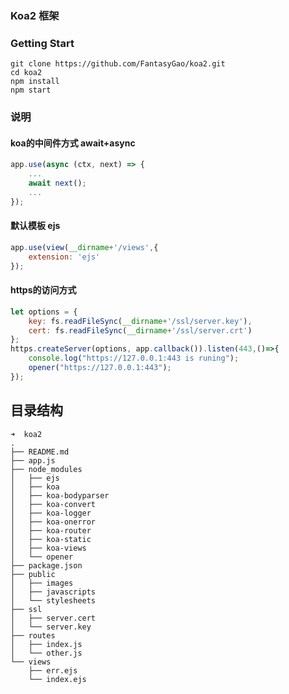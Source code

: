 
### Koa2 框架

### Getting Start

```
git clone https://github.com/FantasyGao/koa2.git
cd koa2
npm install 
npm start
```
### 说明
#### koa的中间件方式 await+async
``` javascript
app.use(async (ctx, next) => {
    ...
    await next();
    ...
});
```
#### 默认模板 ejs
``` javascript
app.use(view(__dirname+'/views',{
    extension: 'ejs'
});
```
#### https的访问方式
``` javascript
let options = {
    key: fs.readFileSync(__dirname+'/ssl/server.key'),
    cert: fs.readFileSync(__dirname+'/ssl/server.crt')
};
https.createServer(options, app.callback()).listen(443,()=>{
    console.log("https://127.0.0.1:443 is runing");
    opener("https://127.0.0.1:443");
});
```

## 目录结构

```
➜  koa2
.
├── README.md
├── app.js
├── node_modules
│   ├── ejs
│   ├── koa
│   ├── koa-bodyparser
│   ├── koa-convert
│   ├── koa-logger
│   ├── koa-onerror
│   ├── koa-router
│   ├── koa-static
│   ├── koa-views
│   └── opener
├── package.json
├── public
│   ├── images
│   ├── javascripts
│   └── stylesheets
├── ssl
│   ├── server.cert
│   └── server.key
├── routes
│   ├── index.js
│   └── other.js
└── views
    ├── err.ejs
    └── index.ejs

```
